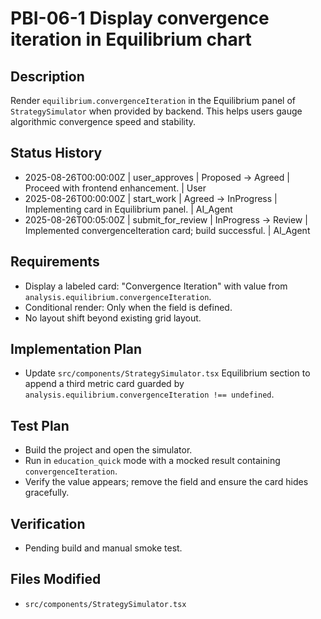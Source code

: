 # PBI-06-1 Display convergence iteration in Equilibrium chart

## Description
Render `equilibrium.convergenceIteration` in the Equilibrium panel of `StrategySimulator` when provided by backend. This helps users gauge algorithmic convergence speed and stability.

## Status History
- 2025-08-26T00:00:00Z | user_approves | Proposed -> Agreed | Proceed with frontend enhancement. | User
- 2025-08-26T00:00:00Z | start_work | Agreed -> InProgress | Implementing card in Equilibrium panel. | AI_Agent
- 2025-08-26T00:05:00Z | submit_for_review | InProgress -> Review | Implemented convergenceIteration card; build successful. | AI_Agent

## Requirements
- Display a labeled card: "Convergence Iteration" with value from `analysis.equilibrium.convergenceIteration`.
- Conditional render: Only when the field is defined.
- No layout shift beyond existing grid layout.

## Implementation Plan
- Update `src/components/StrategySimulator.tsx` Equilibrium section to append a third metric card guarded by `analysis.equilibrium.convergenceIteration !== undefined`.

## Test Plan
- Build the project and open the simulator.
- Run in `education_quick` mode with a mocked result containing `convergenceIteration`.
- Verify the value appears; remove the field and ensure the card hides gracefully.

## Verification
- Pending build and manual smoke test.

## Files Modified
- `src/components/StrategySimulator.tsx`
